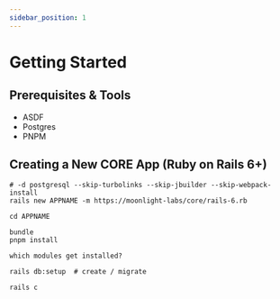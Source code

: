 ```yaml
---
sidebar_position: 1
---
```




# Getting Started

## Prerequisites & Tools

- ASDF
- Postgres
- PNPM

## Creating a New CORE App (Ruby on Rails 6+)

```
# -d postgresql --skip-turbolinks --skip-jbuilder --skip-webpack-install
rails new APPNAME -m https://moonlight-labs/core/rails-6.rb

cd APPNAME

bundle
pnpm install

which modules get installed?

rails db:setup  # create / migrate

rails c
```

